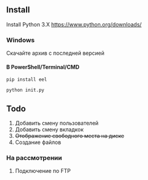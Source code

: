 ## Install

Install Python 3.X
https://www.python.org/downloads/

### Windows

Скачайте архив с последней версией

#### В PowerShell/Terminal/CMD

```
pip install eel

python init.py
```

## Todo

1. Добавить смену пользователей
2. Добавить смену вкладкок
3. ~~Отображение свободного места на диске~~
4. Создание файлов

### На рассмотрении

1. Подключение по FTP
